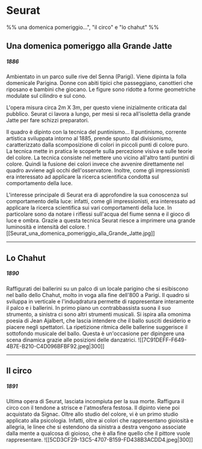 # Seurat
%% una domenica pomeriggio...", "il circo" e "lo chahut" %%
## Una domenica pomeriggo alla Grande Jatte
##### 1886
Ambientato in un parco sulle rive del Senna (Parigi). Viene dipinta la folla domenicale Parigina. Donne con abiti tipici che passeggiano, canottieri che riposano e bambini che giocano. Le figure sono ridotte a forme geometriche modulate sul cilindro e sul cono.

L'opera misura circa 2m X 3m, per questo viene inizialmente criticata dal pubblico. Seurat ci lavora a lungo, per mesi si reca all'isoletta della grande Jatte per fare schizzi preparatori. 

Il quadro è dipinto con la tecnica del puntinismo...
Il puntinismo, corrente artistica sviluppata intorno al 1885, prende spunto dal divisionismo, caratterizzato dalla scomposizione di colori in piccoli punti di colore puro. La tecnica mette in pratica le scoperte sulla percezione visiva e sulle teorie del colore. La tecnica consiste nel mettere uno vicino all'altro tanti puntini di colore. Quindi la fusione dei colori invece che avvenire direttamente nel quadro avviene agli occhi dell'osservatore. 
Inoltre, come gli impressionisti era interessato ad applicare la ricerca scientifica condotta sul comportamento della luce. 

L'interesse principale di Seurat era di approfondire la sua conoscenza sul comportamento della luce: infatti, come gli impressionisti, era interessato ad applicare la ricerca scientifica sui vari comportamenti della luce. In particolare sono da notare i riflessi sull'acqua del fiume senna e il gioco di luce e ombra. Grazie a questa tecnica Seurat riesce a imprimere una grande luminosità e intensità del colore. 
![[Seurat_una_domenica_pomeriggio_alla_Grande_Jatte.jpg]]
___
## Lo Chahut 
##### 1890
Raffigurati dei ballerini su un palco di un locale parigino che si esibiscono nel ballo dello Chahut, molto in voga alla fine dell'800 a Parigi. Il quadro si sviluppa in verticale e l'induqdratura permette di rappresentare interamente il palco e i ballerini. In primo piano un contrabbassista suona il suo strumento, a sinistra ci sono altri strumenti musicali. Si ispira alla omonima poesia di Jean Ajalbert, che lascia intendere che il ballo susciti desiderio e piacere negli spettatori. 
La ripetizione ritmica delle ballerine suggerisce il sottofondo musicale del ballo.
Questa è un'occasione per dipingere una scena dinamica grazie alle posizioni delle danzatrici. 
![[7C91DEFF-F649-4B7E-B210-C4D096BFBF92.jpeg|300]]
___
## Il circo
##### 1891
Ultima opera di Seurat, lasciata incompiuta per la sua morte. Raffigura il circo con il tendone a strisce e l'atmosfera festosa. Il dipinto viene poi acquistato da Signac. 
Oltre allo studio del colore, vi è un primo studio applicato alla psicologia. Infatti, oltre ai colori che rappresentano gioiosità e allegria, le linee che si estendono da sinistra a destra vengono associate dalla mente a qualcosa di gioioso, che è alla fine quello che il pittore vuole rappresentare. 
![[5CD3CF29-13C5-4707-B159-FD438B3ACDD4.jpeg|300]]































